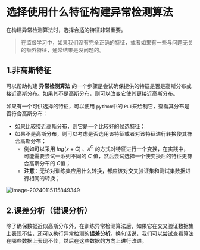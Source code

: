 # 选择使用什么特征构建异常检测算法

在构建异常检测算法时，选择合适的特征非常重要。

> 在监督学习中，如果我们没有完全正确的特征，或者如果有一些与问题无关的额外特征，通常结果是没问题的。



## 1.非高斯特征

可以帮助构建 **异常检测算法** 的一个步骤是尝试确保提供的特征是否是高斯分布或接近高斯分布。如果其不是高斯分布，则可以改变它使其更接近高斯分布。

如果有一个可供选择的特征，可以使用 `python`中的 `PLT`来绘制它，查看其分布是否符合高斯分布：

- 如果比较接近高斯分布，则它是一个比较好的候选特征；
- 如果不是高斯分布，则可以考虑是否选用该特征或者对该特征进行转换使其符合高斯分布；
  - 例如可以采用 $log(x + C)$ 、$x^{C}$ 的方式对特征进行一个变换，在实践中，可能需要尝试一系列不同的 $C$ 值，然后尝试选择一个使变换后的特征更符合高斯分布的 $C$值；
  - **注意**：无论对训练集应用什么转换，都应该对交叉验证集和测试集数据进行相同的转换；





![image-20240115115849349](C:\Users\chen\AppData\Roaming\Typora\typora-user-images\image-20240115115849349.png)





## 2.误差分析（错误分析）

除了确保数据近似高斯分布外，在训练异常检测算法后，如果它在交叉验证数据集上表现不佳，还可以执行异常检测的**误差分析**。换句话说，我们可以尝试查看算法在哪些数据上表现不佳，然后在这些数据的方向上进行改进。